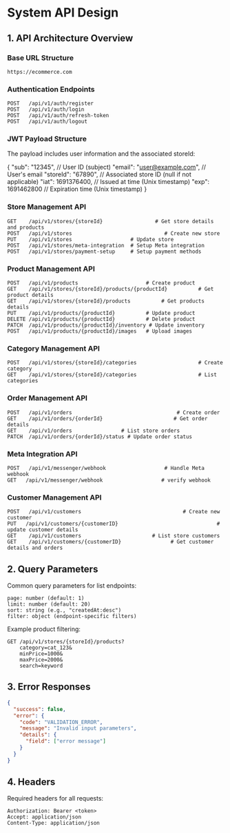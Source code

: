 # System API Design

## 1. API Architecture Overview

### Base URL Structure
```
https://ecommerce.com
```

### Authentication Endpoints

```
POST   /api/v1/auth/register
POST   /api/v1/auth/login
POST   /api/v1/auth/refresh-token
POST   /api/v1/auth/logout
```


### JWT Payload Structure
The payload includes user information and the associated storeId:


{
  "sub": "12345",                            // User ID (subject)
  "email": "user@example.com",               // User's email
  "storeId": "67890",                      // Associated store ID (null if not applicable)
  "iat": 1691376400,                        // Issued at time (Unix timestamp)
  "exp": 1691462800                         // Expiration time (Unix timestamp)
}

### Store Management API



```
GET    /api/v1/stores/{storeId}                 # Get store details and products
POST   /api/v1/stores                              # Create new store
PUT    /api/v1/stores                   # Update store
POST   /api/v1/stores/meta-integration  # Setup Meta integration
POST   /api/v1/stores/payment-setup     # Setup payment methods
```

### Product Management API


```
POST   /api/v1/products                      # Create product
GET    /api/v1/stores/{storeId}/products/{productId}          # Get product details
GET    /api/v1/stores/{storeId}/products          # Get products details
PUT    /api/v1/products/{productId}          # Update product
DELETE /api/v1/products/{productId}          # Delete product
PATCH  /api/v1/products/{productId}/inventory # Update inventory
POST   /api/v1/products/{productId}/images   # Upload images
```

### Category Management API

```
POST   /api/v1/stores/{storeId}/categories                    # Create category
GET    /api/v1/stores/{storeId}/categories                    # List categories
```

### Order Management API

```
POST   /api/v1/orders                                  # Create order
GET    /api/v1/orders/{orderId}                       # Get order details
GET    /api/v1/orders                # List store orders
PATCH  /api/v1/orders/{orderId}/status # Update order status
```





### Meta Integration API

```
POST   /api/v1/messenger/webhook                   # Handle Meta webhook
GET   /api/v1/messenger/webhook                   # verify webhook

```

### Customer Management API

```
POST   /api/v1/customers                                 # Create new customer
PUT   /api/v1/customers/{customerID}                                # update customer details
GET    /api/v1/customers                       # List store customers 
GET    /api/v1/customers/{customerID}                # Get customer details and orders
```


## 2. Query Parameters

Common query parameters for list endpoints:
```
page: number (default: 1)
limit: number (default: 20)
sort: string (e.g., "createdAt:desc")
filter: object (endpoint-specific filters)
```

Example product filtering:
```
GET /api/v1/stores/{storeId}/products?
    category=cat_123&
    minPrice=1000&
    maxPrice=2000&
    search=keyword
```

## 3. Error Responses

```json
{
  "success": false,
  "error": {
    "code": "VALIDATION_ERROR",
    "message": "Invalid input parameters",
    "details": {
      "field": ["error message"]
    }
  }
}
```

## 4. Headers

Required headers for all requests:
```
Authorization: Bearer <token>
Accept: application/json
Content-Type: application/json
```


